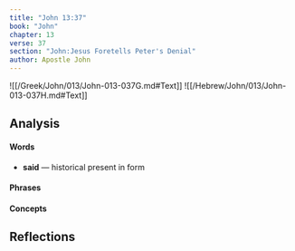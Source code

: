 ```yaml
---
title: "John 13:37"
book: "John"
chapter: 13
verse: 37
section: "John:Jesus Foretells Peter's Denial"
author: Apostle John
---
```

![[/Greek/John/013/John-013-037G.md#Text]]
![[/Hebrew/John/013/John-013-037H.md#Text]]

## Analysis

#### Words
- **said** — historical present in form

#### Phrases

#### Concepts

## Reflections
